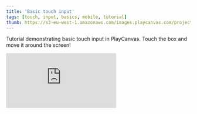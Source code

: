 ```yaml
---
title: 'Basic touch input'
tags: [touch, input, basics, mobile, tutorial]
thumb: https://s3-eu-west-1.amazonaws.com/images.playcanvas.com/projects/12/438010/E61079-image-75.jpg
---
```

Tutorial demonstrating basic touch input in PlayCanvas. Touch the box and move it around the screen!
<div className="iframe-container">
    <iframe loading="lazy" src="https://playcanv.as/p/iEIZxwBC/" title="Basic touch input" webkitallowfullscreen="true" mozallowfullscreen="true" allow="autoplay" allowfullscreen="true" allowvr="" scrolling="no" frameborder="0" />
</div>
